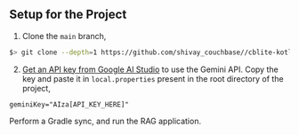 ## Setup for the Project

1. Clone the `main` branch, 

```bash
$> git clone --depth=1 https://github.com/shivay_couchbase//cblite-kotlin-vector-search
```

2. [Get an API key from Google AI Studio](https://ai.google.dev/gemini-api/docs/api-key) to use the Gemini API. Copy 
the key and paste it in `local.properties` present in the root directory of the project,

```
geminiKey="AIza[API_KEY_HERE]"
```

Perform a Gradle sync, and run the RAG application. 



